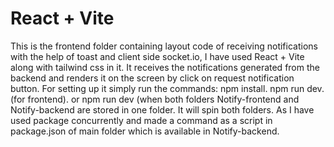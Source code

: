 # React + Vite

This is the frontend folder containing layout code of receiving notifications with the help of toast and client side socket.io, I have used React + Vite along with tailwind css in it. It receives the notifications generated from the backend and renders it on the screen by click on request notification button.
For setting up it simply run the commands:
npm install.
npm run dev.(for frontend).
or
npm run dev (when both folders Notify-frontend and Notify-backend are stored in one folder. It will spin both folders.
As I have used package concurrently and made a command as a script in package.json of main folder which is available in Notify-backend.
